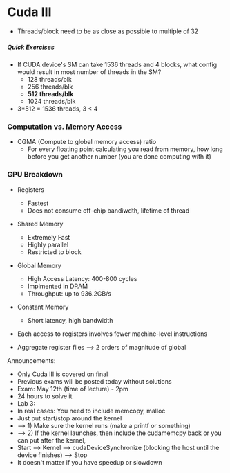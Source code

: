 # Cuda III
* Threads/block need to be as close as possible to multiple of 32

##### Quick Exercises
* If CUDA device's SM can take 1536 threads and 4 blocks, what config would result in most number of threads in the SM?
  * 128 threads/blk
  * 256 threads/blk
  * **512 threads/blk**
  * 1024 threads/blk
* 3*512 = 1536 threads, 3 < 4

### Computation vs. Memory Access
* CGMA (Compute to global memory access) ratio
  * For every floating point calculating you read from memory, how long before you get another number (you are done computing with it)

### GPU Breakdown
* Registers
  * Fastest
  * Does not consume off-chip bandiwdth, lifetime of thread
* Shared Memory
  * Extremely Fast
  * Highly parallel
  * Restricted to block
* Global Memory
  * High Access Latency: 400-800 cycles
  * Implmented in DRAM
  * Throughput: up to 936.2GB/s
* Constant Memory
  * Short latency, high bandwidth

* Each access to registers involves fewer machine-level instructions
* Aggregate register files --> 2 orders of magnitude of global

Announcements:
- Only Cuda III is covered on final
- Previous exams will be posted today without solutions
- Exam: May 12th (time of lecture) - 2pm
 - 24 hours to solve it
- Lab 3:
 -  In real cases: You need to include memcopy, malloc
 -  Just put start/stop around the kernel
 -  --> 1) Make sure the kernel runs (make a printf or something)
 -  --> 2) If the kernel launches, then include the cudamemcpy back or you can put after the kernel,
 -  Start --> Kernel --> cudaDeviceSynchronize (blocking the host until the device finishes) --> Stop
 -  It doesn't matter if you have speedup or slowdown
